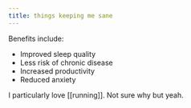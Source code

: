 ```yaml
---
title: things keeping me sane
---
```



Benefits include:

- Improved sleep quality
- Less risk of chronic disease
- Increased productivity
- Reduced anxiety

I particularly love [[running]]. Not sure why but yeah.